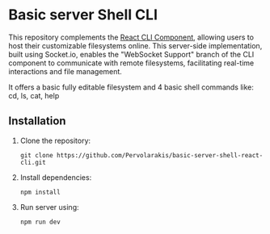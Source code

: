 # Basic server Shell CLI

This repository complements the [React CLI Component](https://github.com/Pervolarakis/react-cli-component), allowing users to host their customizable filesystems online. This server-side implementation, built using Socket.io, enables the "WebSocket Support" branch of the CLI component to communicate with remote filesystems, facilitating real-time interactions and file management.

It offers a basic fully editable filesystem and 4 basic shell commands like:
cd, ls, cat, help

## Installation

1. Clone the repository:

   `git clone https://github.com/Pervolarakis/basic-server-shell-react-cli.git`

2. Install dependencies:

   `npm install`

3. Run server using:

   `npm run dev`

